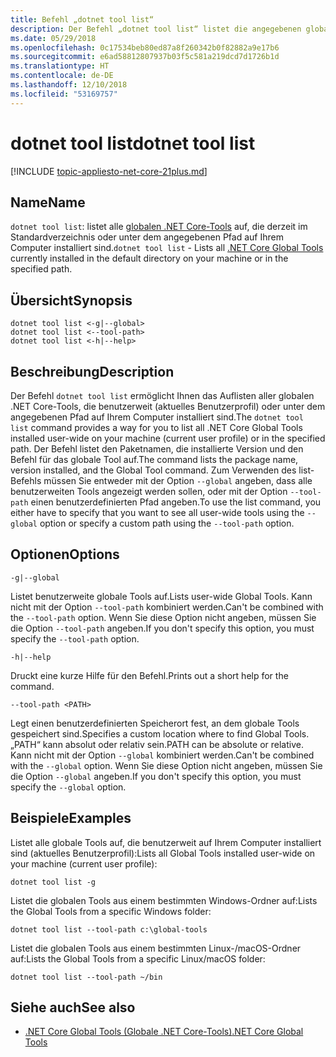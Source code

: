 ```yaml
---
title: Befehl „dotnet tool list“
description: Der Befehl „dotnet tool list“ listet die angegebenen globalen .NET Core-Tools auf Ihrem Computer auf.
ms.date: 05/29/2018
ms.openlocfilehash: 0c17534beb80ed87a8f260342b0f82882a9e17b6
ms.sourcegitcommit: e6ad58812807937b03f5c581a219dcd7d1726b1d
ms.translationtype: HT
ms.contentlocale: de-DE
ms.lasthandoff: 12/10/2018
ms.locfileid: "53169757"
---
```

# <a name="dotnet-tool-list"></a><span data-ttu-id="e21ac-103">dotnet tool list</span><span class="sxs-lookup"><span data-stu-id="e21ac-103">dotnet tool list</span></span>

[!INCLUDE [topic-appliesto-net-core-21plus.md](../../../includes/topic-appliesto-net-core-21plus.md)]

## <a name="name"></a><span data-ttu-id="e21ac-104">Name</span><span class="sxs-lookup"><span data-stu-id="e21ac-104">Name</span></span>

<span data-ttu-id="e21ac-105">`dotnet tool list`: listet alle [globalen .NET Core-Tools](global-tools.md) auf, die derzeit im Standardverzeichnis oder unter dem angegebenen Pfad auf Ihrem Computer installiert sind.</span><span class="sxs-lookup"><span data-stu-id="e21ac-105">`dotnet tool list` - Lists all [.NET Core Global Tools](global-tools.md) currently installed in the default directory on your machine or in the specified path.</span></span>

## <a name="synopsis"></a><span data-ttu-id="e21ac-106">Übersicht</span><span class="sxs-lookup"><span data-stu-id="e21ac-106">Synopsis</span></span>

```console
dotnet tool list <-g|--global>
dotnet tool list <--tool-path>
dotnet tool list <-h|--help>
```

## <a name="description"></a><span data-ttu-id="e21ac-107">Beschreibung</span><span class="sxs-lookup"><span data-stu-id="e21ac-107">Description</span></span>

<span data-ttu-id="e21ac-108">Der Befehl `dotnet tool list` ermöglicht Ihnen das Auflisten aller globalen .NET Core-Tools, die benutzerweit (aktuelles Benutzerprofil) oder unter dem angegebenen Pfad auf Ihrem Computer installiert sind.</span><span class="sxs-lookup"><span data-stu-id="e21ac-108">The `dotnet tool list` command provides a way for you to list all .NET Core Global Tools installed user-wide on your machine (current user profile) or in the specified path.</span></span> <span data-ttu-id="e21ac-109">Der Befehl listet den Paketnamen, die installierte Version und den Befehl für das globale Tool auf.</span><span class="sxs-lookup"><span data-stu-id="e21ac-109">The command lists the package name, version installed, and the Global Tool command.</span></span> <span data-ttu-id="e21ac-110">Zum Verwenden des list-Befehls müssen Sie entweder mit der Option `--global` angeben, dass alle benutzerweiten Tools angezeigt werden sollen, oder mit der Option `--tool-path` einen benutzerdefinierten Pfad angeben.</span><span class="sxs-lookup"><span data-stu-id="e21ac-110">To use the list command, you either have to specify that you want to see all user-wide tools using the `--global` option or specify a custom path using the `--tool-path` option.</span></span>

## <a name="options"></a><span data-ttu-id="e21ac-111">Optionen</span><span class="sxs-lookup"><span data-stu-id="e21ac-111">Options</span></span>

`-g|--global`

<span data-ttu-id="e21ac-112">Listet benutzerweite globale Tools auf.</span><span class="sxs-lookup"><span data-stu-id="e21ac-112">Lists user-wide Global Tools.</span></span> <span data-ttu-id="e21ac-113">Kann nicht mit der Option `--tool-path` kombiniert werden.</span><span class="sxs-lookup"><span data-stu-id="e21ac-113">Can't be combined with the `--tool-path` option.</span></span> <span data-ttu-id="e21ac-114">Wenn Sie diese Option nicht angeben, müssen Sie die Option `--tool-path` angeben.</span><span class="sxs-lookup"><span data-stu-id="e21ac-114">If you don't specify this option, you must specify the `--tool-path` option.</span></span>

`-h|--help`

<span data-ttu-id="e21ac-115">Druckt eine kurze Hilfe für den Befehl.</span><span class="sxs-lookup"><span data-stu-id="e21ac-115">Prints out a short help for the command.</span></span>

`--tool-path <PATH>`

<span data-ttu-id="e21ac-116">Legt einen benutzerdefinierten Speicherort fest, an dem globale Tools gespeichert sind.</span><span class="sxs-lookup"><span data-stu-id="e21ac-116">Specifies a custom location where to find Global Tools.</span></span> <span data-ttu-id="e21ac-117">„PATH“ kann absolut oder relativ sein.</span><span class="sxs-lookup"><span data-stu-id="e21ac-117">PATH can be absolute or relative.</span></span> <span data-ttu-id="e21ac-118">Kann nicht mit der Option `--global` kombiniert werden.</span><span class="sxs-lookup"><span data-stu-id="e21ac-118">Can't be combined with the `--global` option.</span></span> <span data-ttu-id="e21ac-119">Wenn Sie diese Option nicht angeben, müssen Sie die Option `--global` angeben.</span><span class="sxs-lookup"><span data-stu-id="e21ac-119">If you don't specify this option, you must specify the `--global` option.</span></span>

## <a name="examples"></a><span data-ttu-id="e21ac-120">Beispiele</span><span class="sxs-lookup"><span data-stu-id="e21ac-120">Examples</span></span>

<span data-ttu-id="e21ac-121">Listet alle globale Tools auf, die benutzerweit auf Ihrem Computer installiert sind (aktuelles Benutzerprofil):</span><span class="sxs-lookup"><span data-stu-id="e21ac-121">Lists all Global Tools installed user-wide on your machine (current user profile):</span></span>

`dotnet tool list -g`

<span data-ttu-id="e21ac-122">Listet die globalen Tools aus einem bestimmten Windows-Ordner auf:</span><span class="sxs-lookup"><span data-stu-id="e21ac-122">Lists the Global Tools from a specific Windows folder:</span></span>

`dotnet tool list --tool-path c:\global-tools`

<span data-ttu-id="e21ac-123">Listet die globalen Tools aus einem bestimmten Linux-/macOS-Ordner auf:</span><span class="sxs-lookup"><span data-stu-id="e21ac-123">Lists the Global Tools from a specific Linux/macOS folder:</span></span>

`dotnet tool list --tool-path ~/bin`

## <a name="see-also"></a><span data-ttu-id="e21ac-124">Siehe auch</span><span class="sxs-lookup"><span data-stu-id="e21ac-124">See also</span></span>

* [<span data-ttu-id="e21ac-125">.NET Core Global Tools (Globale .NET Core-Tools)</span><span class="sxs-lookup"><span data-stu-id="e21ac-125">.NET Core Global Tools</span></span>](global-tools.md)
